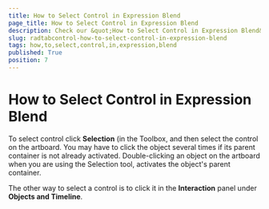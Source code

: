 ```yaml
---
title: How to Select Control in Expression Blend
page_title: How to Select Control in Expression Blend
description: Check our &quot;How to Select Control in Expression Blend&quot; documentation article for the RadTabControl {{ site.framework_name }} control.
slug: radtabcontrol-how-to-select-control-in-expression-blend
tags: how,to,select,control,in,expression,blend
published: True
position: 7
---
```


# How to Select Control in Expression Blend

To select control click __Selection__ (in the Toolbox, and then select the control on the artboard. You may have to click the object several times if its parent container is not already activated. Double-clicking an object on the artboard when you are using the Selection tool, activates the object's parent container.

The other way to select a control is to click it in the __Interaction__ panel under __Objects and Timeline__.